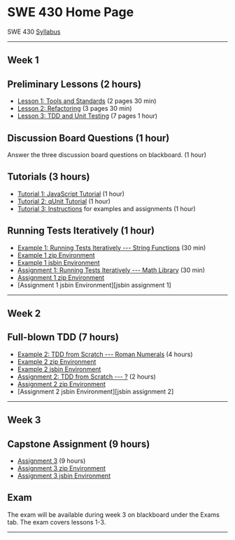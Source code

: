 SWE 430 Home Page
========================================================================


SWE 430 [Syllabus](syllabus.html)


- - - - - -
Week 1
------


Preliminary Lessons (2 hours)
-----------------------------

- [Lesson 1:  Tools and Standards](lesson1.html) (2 pages 30 min)
- [Lesson 2:  Refactoring](lesson2.html) (3 pages 30 min)
- [Lesson 3:  TDD and Unit Testing](lesson3.html) (7 pages 1 hour)


Discussion Board Questions (1 hour)
-----------------------------

Answer the three discussion board questions on blackboard. (1 hour)


Tutorials (3 hours)
-----------------------------

- [Tutorial 1: JavaScript Tutorial](javascript-tutorial.html) (1 hour)
- [Tutorial 2: qUnit Tutorial](qunit-tutorial.html) (1 hour)
- [Tutorial 3: Instructions](instructions.html) for examples and assignments (1 hour)


Running Tests Iteratively (1 hour)
-----------------------------

- [Example 1: Running Tests Iteratively --- String Functions](example1.html) (30 min)
- [Example 1 zip Environment](example1.zip)
- [Example 1 jsbin Environment][jsbin example 1]
- [Assignment 1: Running Tests Iteratively --- Math Library](example1.html) (30 min)
- [Assignment 1 zip Environment](assignment1.zip)
- [Assignment 1 jsbin Environment][jsbin assignment 1]


- - - - - -
Week 2
-----------



Full-blown TDD (7 hours)
-----------------------------

- [Example 2: TDD from Scratch --- Roman Numerals](example2.html) (4 hours)
- [Example 2 zip Environment](example2.zip)
- [Example 2 jsbin Environment][jsbin example 2]
- [Assignment 2: TDD from Scratch --- ?](example2.html) (2 hours)
- [Assignment 2 zip Environment](assignment2.zip)
- [Assignment 2 jsbin Environment][jsbin assignment 2]


- - - - - -
Week 3
---------


Capstone Assignment (9 hours)
-----------------------------

- [Assignment 3](Assignment.html) (9 hours)
- [Assignment 3 zip Environment](assignment.zip)
- [Assignment 3 jsbin Environment][jsbin assignment]


Exam
-----------------------------

The exam will be available during week 3 on blackboard under 
the Exams tab.  The exam covers lessons 1-3.


- - - - - -

[jsbin example 1]: http://jsbin.com/swe430_example1/latest/edit?javascript,live
[jsbin example 2]: http://jsbin.com/swe430_example2/latest/edit?javascript,live
[jsbin assignment]: http://jsbin.com/swe430_assignment1/latest/edit?javascript,live

